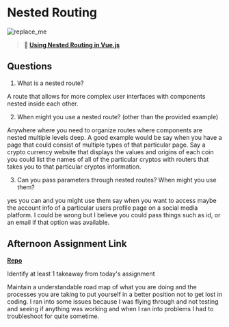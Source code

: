 # Nested Routing

![replace_me](https://codeworks.blob.core.windows.net/public/assets/img/illustrations/placeholder.svg)

> **📖 [Using Nested Routing in Vue.js](https://codeworksacademy.com/fs-student-guide/resources/wk6/04-Child-Routes)**

## Questions

1. What is a nested route?

A route that allows for more complex user interfaces with components nested inside each other.

2. When might you use a nested route? (other than the provided example)

Anywhere where you need to organize routes where components are nested multiple levels deep. A good example would be say when you have a page that could consist of multiple types of that particular page. Say a crypto currency website that displays the values and origins of each coin you could list the names of all of the particular cryptos with routers that takes you to that particular cryptos information.

3. Can you pass parameters through nested routes? When might you use them?

yes you can and you might use them say when you want to access maybe the account info of a particular users profile page on a social media platform. I could be wrong but I believe you could pass things such as id, or an email if that option was available.

## Afternoon Assignment Link

**[Repo](https://github.com/JeffreyWatson/bloggr)**

Identify at least 1 takeaway from today's assignment

Maintain a understandable road map of what you are doing and the processes you are taking to put yourself in a better position not to get lost in coding. I ran into some issues because I was flying through and not testing and seeing if anything was working and when I ran into problems I had to troubleshoot for quite sometime. 
